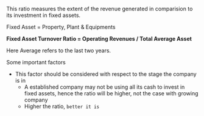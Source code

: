 This ratio measures the extent of the revenue generated in comparision to its investment in fixed assets. 

Fixed Asset = Property, Plant & Equipments

**Fixed Asset Turnover Ratio = Operating Revenues / Total Average Asset**

Here Average refers to the last two years.

Some important factors
- This factor should be considered with respect to the stage the company is in
	- A established company may not be using all its cash to invest in fixed assets, hence the ratio will be higher, not the case with growing company
	- Higher the ratio, `better it is`